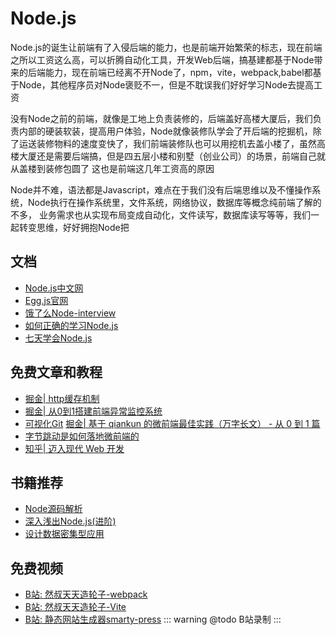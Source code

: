 # Node.js

<!-- ['❌','✅','🔥','⭐'] -->
Node.js的诞生让前端有了入侵后端的能力，也是前端开始繁荣的标志，现在前端之所以工资这么高，可以折腾自动化工具，开发Web后端，搞基建都基于Node带来的后端能力，现在前端已经离不开Node了，npm，vite，webpack,babel都基于Node，其他程序员对Node褒贬不一，但是不耽误我们好好学习Node去提高工资

没有Node之前的前端，就像是工地上负责装修的，后端盖好高楼大厦后，我们负责内部的硬装软装，提高用户体验，Node就像装修队学会了开后端的挖掘机，除了运送装修物料的速度变快了，我们前端装修队也可以用挖机去盖小楼了，虽然高楼大厦还是需要后端搞，但是四五层小楼和别墅（创业公司）的场景，前端自己就从盖楼到装修包圆了 这也是前端这几年工资高的原因

Node并不难，语法都是Javascript，难点在于我们没有后端思维以及不懂操作系统，Node执行在操作系统里，文件系统，网络协议，数据库等概念纯前端了解的不多， 业务需求也从实现布局变成自动化，文件读写，数据库读写等等，我们一起转变思维，好好拥抱Node把

<roadmap :data="[
  {title:'实战开发',download:true,x:400,y:20},
  { title:'入门', y:180,
    left:[
      ['安装Node'],
      ['IO'],
      ['进程'],
      ['网络',[
        ['net'],
        ['http'],
        ['rpc'],
      ]],
    ],right:[
      ['流'],
      ['测试'],
      ['调试'],
    ]
  } ,
{ title:'Web开发', y:300,
    left:[
      ['Web框架',[
        ['Koa'],
        ['Express'],
        ['Egg'],
        ['Nest.js'],
      ]],
      ['中间件'],
      ['日志'],
      ['模板'],
      ['监控',[
        ['alinode']
      ]],
      ['数据库',[
        ['mongodb'],
        ['mysql']
      ]],
      ['网络'],
      ['SSR'],
    ],right:[
      ['部署',[-80],[
        ['PM2'],
        ['Docker'],
      ]],
      ['常见功能开发',[-30],[
        ['登录注册'],
        ['邮件'],
        ['增删改查'],
        ['文件处理'],
      ]],
      ['实时应用'],
      ['安全',[20],[
        ['xss'],
        ['https'],
        ['csrf'],
        ['xss'],
      ]],
    ]
  } ,
  { title:'脚手架',
    y:320,
    left:[
      ['开发脚手架',[-30],[
        ['vue-cli'],
        ['cra'],
        ['umi'],
      ]],
      ['团队规范'],
      ['命令行交互',[30],[
        ['commander'],
        ['git-repo'],
        ['Inquirer'],
      ]],
    ],
    right:[
      ['工程化',[
        ['项目初始化'],
        ['开发'],
        ['联调'],
        ['部署'],
        ['监控'],
      ]],
    ]
  } ,
  { title:'微前端',
    y:220,
    left:[
      ['微前端特点',[-40],[
        ['独立部署'],
        ['技术栈无关'],
      ]],
      ['核心概念',[30],[
        ['应用加载器'],
        ['样式隔离'],
        ['JS沙箱'],
        ['应用通信'],
        ['部署'],
      ]],
    ],
    right:[
      ['single-spa'],
      ['qiankun'],
      ['garfish'],
      ['缺点'],
    ]
  } ,
{ title:'大型Node.js应用',
    y:220,
    left:[
      ['性能',[-30]],
      ['工程体系',[
        ['埋点'],
        ['线上监控'],
        ['报警'],
        ['压测'],
        ['服务降级'],
      ]]
    ],
    right:[
      ['保障体系'],
      ['高可用'],
    ]
  },{
    title:'热门业务场景',
    left:[
      ['基建'],
      ['CI/CD'],
      ['物料系统'],
    ],
    right:[
      ['中台'],
      ['serverless'],
      ['low code'],
    ]
  },
  { title:'书籍推荐', y:160,
    left:[
      ['深入浅出Nde.js'],
      ['Node.js实战'],
    ],right:[
      ['ddia'],
    ]
  } ,
  { title:'全栈能力',
  } 
]" />

## 文档
* [Node.js中文网](http://nodejs.cn/)
* [Egg.js官网](https://eggjs.org/zh-cn/intro/)
* [饿了么Node-interview](https://github.com/ElemeFE/node-interview/tree/master/sections/zh-cn)
* [如何正确的学习Node.js](https://github.com/i5ting/How-to-learn-node-correctly)
* [七天学会Node.js](http://nqdeng.github.io/7-days-nodejs/)
## 免费文章和教程
* [掘金| http缓存机制](https://juejin.cn/post/6844904116972421128)
* [掘金| 从0到1搭建前端异常监控系统](https://juejin.cn/post/6844904119136698381)
* [可视化Git](https://learngitbranching.js.org/?demo=&locale=zh_CN)
[掘金| 基于 qiankun 的微前端最佳实践（万字长文） - 从 0 到 1 篇](https://juejin.cn/post/6844904158085021704)
* [字节跳动是如何落地微前端的](https://juejin.cn/post/7016911648656982024)
* [知乎| 迈入现代 Web 开发](https://zhuanlan.zhihu.com/p/386607009)
## 书籍推荐

* [Node源码解析](https://11111-1252105172.cos.ap-shanghai.myqcloud.com/understand-nodejs%EF%BC%88%E5%B8%A6%E6%A0%87%E7%AD%BE%E7%89%88%EF%BC%89.pdf)
* [深入浅出Node.js(进阶)](https://book.douban.com/subject/25768396/)
* [设计数据密集型应用](https://book.douban.com/subject/30329536/)

## 免费视频

* [B站: 然叔天天造轮子-webpack](https://www.bilibili.com/video/BV1dV411p7gp?spm_id_from=333.999.0.0)
* [B站: 然叔天天造轮子-Vite](https://www.bilibili.com/video/BV1Df4y1n777?spm_id_from=333.999.0.0)
* [B站: 静态网站生成器smarty-press](https://www.bilibili.com/video/BV1Vb4y127RM?spm_id_from=333.999.0.0)
::: warning @todo
B站录制
:::